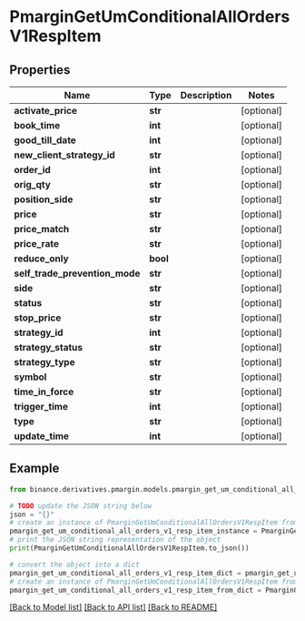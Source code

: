 # PmarginGetUmConditionalAllOrdersV1RespItem


## Properties

Name | Type | Description | Notes
------------ | ------------- | ------------- | -------------
**activate_price** | **str** |  | [optional] 
**book_time** | **int** |  | [optional] 
**good_till_date** | **int** |  | [optional] 
**new_client_strategy_id** | **str** |  | [optional] 
**order_id** | **int** |  | [optional] 
**orig_qty** | **str** |  | [optional] 
**position_side** | **str** |  | [optional] 
**price** | **str** |  | [optional] 
**price_match** | **str** |  | [optional] 
**price_rate** | **str** |  | [optional] 
**reduce_only** | **bool** |  | [optional] 
**self_trade_prevention_mode** | **str** |  | [optional] 
**side** | **str** |  | [optional] 
**status** | **str** |  | [optional] 
**stop_price** | **str** |  | [optional] 
**strategy_id** | **int** |  | [optional] 
**strategy_status** | **str** |  | [optional] 
**strategy_type** | **str** |  | [optional] 
**symbol** | **str** |  | [optional] 
**time_in_force** | **str** |  | [optional] 
**trigger_time** | **int** |  | [optional] 
**type** | **str** |  | [optional] 
**update_time** | **int** |  | [optional] 

## Example

```python
from binance.derivatives.pmargin.models.pmargin_get_um_conditional_all_orders_v1_resp_item import PmarginGetUmConditionalAllOrdersV1RespItem

# TODO update the JSON string below
json = "{}"
# create an instance of PmarginGetUmConditionalAllOrdersV1RespItem from a JSON string
pmargin_get_um_conditional_all_orders_v1_resp_item_instance = PmarginGetUmConditionalAllOrdersV1RespItem.from_json(json)
# print the JSON string representation of the object
print(PmarginGetUmConditionalAllOrdersV1RespItem.to_json())

# convert the object into a dict
pmargin_get_um_conditional_all_orders_v1_resp_item_dict = pmargin_get_um_conditional_all_orders_v1_resp_item_instance.to_dict()
# create an instance of PmarginGetUmConditionalAllOrdersV1RespItem from a dict
pmargin_get_um_conditional_all_orders_v1_resp_item_from_dict = PmarginGetUmConditionalAllOrdersV1RespItem.from_dict(pmargin_get_um_conditional_all_orders_v1_resp_item_dict)
```
[[Back to Model list]](../README.md#documentation-for-models) [[Back to API list]](../README.md#documentation-for-api-endpoints) [[Back to README]](../README.md)


